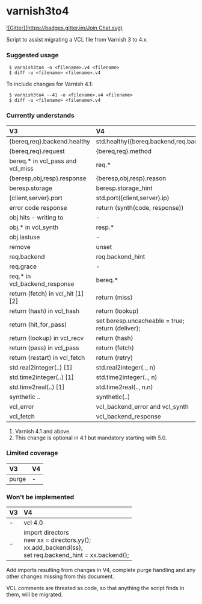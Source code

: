 varnish3to4
===========

[![Gitter](https://badges.gitter.im/Join Chat.svg)](https://gitter.im/fgsch/varnish3to4?utm_source=badge&utm_medium=badge&utm_campaign=pr-badge&utm_content=badge)

Script to assist migrating a VCL file from Varnish 3 to 4.x.

### Suggested usage

```
 $ varnish3to4 -o <filename>.v4 <filename>
 $ diff -u <filename> <filename>.v4
```

To include changes for Varnish 4.1:

```
 $ varnish3to4 --41 -o <filename>.v4 <filename>
 $ diff -u <filename> <filename>.v4
```

### Currently understands

V3 | V4
:-- | :--
{bereq,req}.backend.healthy | std.healthy({bereq.backend,req.backend_hint})
{bereq,req}.request | {bereq,req}.method
bereq.* in vcl_pass and vcl_miss | req.*
{beresp,obj,resp}.response | {beresp,obj,resp}.reason
beresp.storage | beresp.storage_hint
{client,server}.port | std.port({client,server}.ip)
error code response | return (synth(code, response))
obj.hits - writing to | -
obj.* in vcl_synth | resp.*
obj.lastuse | -
remove | unset
req.backend | req.backend_hint
req.grace | -
req.* in vcl_backend_response | bereq.*
return (fetch) in vcl_hit [1][2] | return (miss)
return (hash) in vcl_hash | return (lookup)
return (hit_for_pass) | set beresp.uncacheable = true;<br/>return (deliver);
return (lookup) in vcl_recv | return (hash)
return (pass) in vcl_pass | return (fetch)
return (restart) in vcl_fetch | return (retry)
std.real2integer(..) [1] | std.real2integer(.., n)
std.time2integer(..) [1] | std.time2integer(.., n)
std.time2real(..) [1] | std.time2real(.., n.n)
synthetic .. | synthetic(..)
vcl_error | vcl_backend_error and vcl_synth
vcl_fetch | vcl_backend_response

1. Varnish 4.1 and above.
2. This change is optional in 4.1 but mandatory starting with 5.0.

### Limited coverage

V3 | V4
:-- | :--
purge | -

### Won't be implemented

V3 | V4
:-- | :--
- | vcl 4.0
- | import directors<br/>new xx = directors.yy();<br/>xx.add_backend(ss);<br/>set req.backend_hint = xx.backend();

Add imports resulting from changes in V4, complete purge handling and
any other changes missing from this document.

VCL comments are threated as code, so that anything the script finds
in them, will be migrated.
